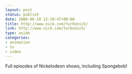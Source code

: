 ```yaml
---
layout: post
status: publish
date: 2008-06-18 22:20:47+00:00
title: http://www.nick.com/turbonick/
link: http://www.nick.com/turbonick/
type: aside
categories:
- animation
- tv
- video
---
```


Full episodes of Nickelodeon shows, including Spongebob!
